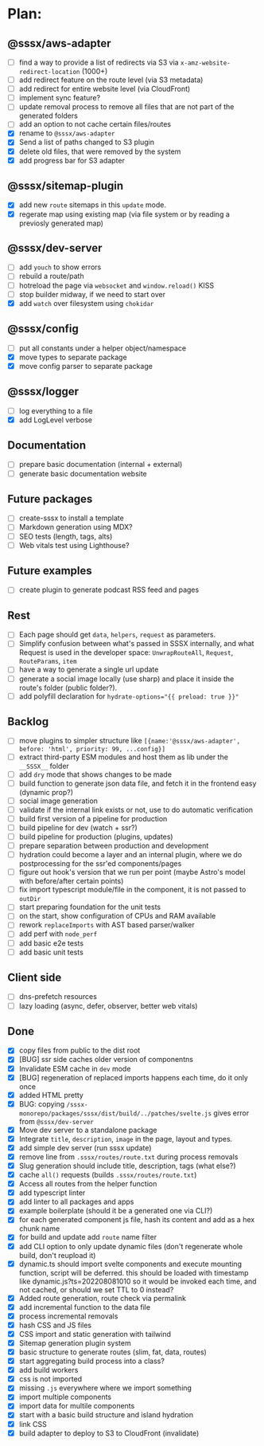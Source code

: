 # Plan:

## @sssx/aws-adapter

- [ ] find a way to provide a list of redirects via S3 via `x-amz-website-redirect-location` (1000+)
- [ ] add redirect feature on the route level (via S3 metadata)
- [ ] add redirect for entire website level (via CloudFront)
- [ ] implement sync feature?
- [ ] update removal process to remove all files that are not part of the generated folders
- [ ] add an option to not cache certain files/routes
- [x] rename to `@sssx/aws-adapter`
- [x] Send a list of paths changed to S3 plugin
- [x] delete old files, that were removed by the system
- [x] add progress bar for S3 adapter

## @sssx/sitemap-plugin

- [x] add new `route` sitemaps in this `update` mode.
- [x] regerate map using existing map (via file system or by reading a previosly generated map)

## @sssx/dev-server

- [ ] add `youch` to show errors
- [ ] rebuild a route/path
- [ ] hotreload the page via `websocket` and `window.reload()` KISS
- [ ] stop builder midway, if we need to start over
- [x] add `watch` over filesystem using `chokidar`

## @sssx/config

- [ ] put all constants under a helper object/namespace
- [x] move types to separate package
- [x] move config parser to separate package

## @sssx/logger

- [ ] log everything to a file
- [x] add LogLevel verbose

## Documentation

- [ ] prepare basic documentation (internal + external)
- [ ] generate basic documentation website

## Future packages

- [ ] create-sssx to install a template
- [ ] Markdown generation using MDX?
- [ ] SEO tests (length, tags, alts)
- [ ] Web vitals test using Lighthouse?

## Future examples

- [ ] create plugin to generate podcast RSS feed and pages

## Rest

- [ ] Each page should get `data`, `helpers`, `request` as parameters.
- [ ] Simplify confusion between what's passed in SSSX internally, and what Request is used in the developer space: `UnwrapRouteAll`, `Request`, `RouteParams`, `item`
- [ ] have a way to generate a single url update
- [ ] generate a social image locally (use sharp) and place it inside the route's folder (public folder?).
- [ ] add polyfill declaration for `hydrate-options="{{ preload: true }}"`

## Backlog

- [ ] move plugins to simpler structure like `[{name:'@sssx/aws-adapter', before: 'html', priority: 99, ...config}]`
- [ ] extract third-party ESM modules and host them as lib under the `__SSSX__` folder
- [ ] add `dry` mode that shows changes to be made
- [ ] build function to generate json data file, and fetch it in the frontend easy (dynamic prop?)
- [ ] social image generation
- [ ] validate if the internal link exists or not, use <Link> to do automatic verification
- [ ] build first version of a pipeline for production
- [ ] build pipeline for dev (watch + ssr?)
- [ ] build pipeline for production (plugins, updates)
- [ ] prepare separation between production and development
- [ ] hydration could become a layer and an internal plugin, where we do postprocessing for the ssr'ed components/pages
- [ ] figure out hook's version that we run per point (maybe Astro's model with before/after certain points)
- [ ] fix import typescript module/file in the component, it is not passed to `outDir`
- [ ] start preparing foundation for the unit tests
- [ ] on the start, show configuration of CPUs and RAM available
- [ ] rework `replaceImports` with AST based parser/walker
- [ ] add perf with `node_perf`
- [ ] add basic e2e tests
- [ ] add basic unit tests

## Client side

- [ ] dns-prefetch resources
- [ ] lazy loading (async, defer, observer, better web vitals)

## Done

- [x] copy files from public to the dist root
- [x] [BUG] ssr side caches older version of componentns
- [x] Invalidate ESM cache in `dev` mode
- [x] [BUG] regeneration of replaced imports happens each time, do it only once
- [x] added HTML pretty
- [x] BUG: copying `/sssx-monorepo/packages/sssx/dist/build/../patches/svelte.js` gives error from `@sssx/dev-server`
- [x] Move dev server to a standalone package
- [x] Integrate `title`, `description`, `image` in the page, layout and types.
- [x] add simple dev server (run sssx update)
- [x] remove line from `.sssx/routes/route.txt` during process removals
- [x] Slug generation should include title, description, tags (what else?)
- [x] cache `all()` requests (builds `.sssx/routes/route.txt`)
- [x] Access all routes from the helper function
- [x] add typescript linter
- [x] add linter to all packages and apps
- [x] example boilerplate (should it be a generated one via CLI?)
- [x] for each generated component js file, hash its content and add as a hex chunk name
- [x] for build and update add `route` name filter
- [x] add CLI option to only update dynamic files (don't regenerate whole build, don't reupload it)
- [x] dynamic.ts should import svelte components and execute mounting function, script will be deferred. this should be loaded with timestamp like dynamic.js?ts=202208081010 so it would be invoked each time, and not cached, or should we set TTL to 0 instead?
- [x] Added route generation, route check via permalink
- [x] add incremental function to the data file
- [x] process incremental removals
- [x] hash CSS and JS files
- [x] CSS import and static generation with tailwind
- [x] Sitemap generation plugin system
- [x] basic structure to generate routes (slim, fat, data, routes)
- [x] start aggregating build process into a class?
- [x] add build workers
- [x] css is not imported
- [x] missing `.js` everywhere where we import something
- [x] import multiple components
- [x] import data for multile components
- [x] start with a basic build structure and island hydration
- [x] link CSS
- [x] build adapter to deploy to S3 to CloudFront (invalidate)
